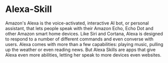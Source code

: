 # Alexa-Skill
Amazon's Alexa is the voice-activated, interactive AI bot, or personal assistant, that lets people speak with their Amazon Echo, Echo Dot and other Amazon smart home devices. Like Siri and Cortana, Alexa is designed to respond to a number of different commands and even converse with users. Alexa comes with more than a few capabilities: playing music, pulling up the weather or even reading news. But Alexa Skills are apps that give Alexa even more abilities, letting her speak to more devices even websites.
